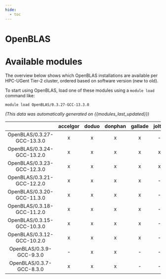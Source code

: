 ```yaml
---
hide:
  - toc
---
```


OpenBLAS
========

# Available modules


The overview below shows which OpenBLAS installations are available per HPC-UGent Tier-2 cluster, ordered based on software version (new to old).

To start using OpenBLAS, load one of these modules using a `module load` command like:

```shell
module load OpenBLAS/0.3.27-GCC-13.3.0
```

*(This data was automatically generated on {{modules_last_updated}})*  

| |accelgor|doduo|donphan|gallade|joltik|shinx|skitty|
| :---: | :---: | :---: | :---: | :---: | :---: | :---: | :---: |
|OpenBLAS/0.3.27-GCC-13.3.0|x|x|x|x|-|x|x|
|OpenBLAS/0.3.24-GCC-13.2.0|x|x|x|x|x|x|x|
|OpenBLAS/0.3.23-GCC-12.3.0|x|x|x|x|x|x|x|
|OpenBLAS/0.3.21-GCC-12.2.0|x|x|x|x|-|-|-|
|OpenBLAS/0.3.20-GCC-11.3.0|x|x|x|x|-|x|-|
|OpenBLAS/0.3.18-GCC-11.2.0|x|x|x|x|-|-|-|
|OpenBLAS/0.3.15-GCC-10.3.0|x|x|x|x|-|-|-|
|OpenBLAS/0.3.12-GCC-10.2.0|x|x|x|x|-|-|-|
|OpenBLAS/0.3.9-GCC-9.3.0|-|x|x|-|-|-|-|
|OpenBLAS/0.3.7-GCC-8.3.0|x|x|x|-|-|-|-|

